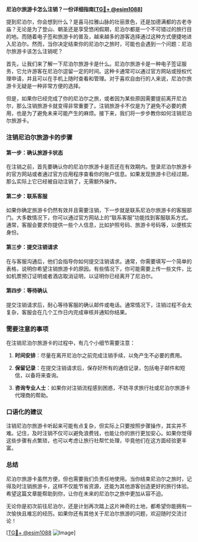 **尼泊尔旅游卡怎么注销？一份详细指南[[TG💪+ @esim1088](https://t.me/s/esim1088)]**

提到尼泊尔，你会想到什么？是喜马拉雅山脉的壮丽景色，还是加德满都的古老寺庙？无论是为了登山、朝圣还是享受悠闲假期，尼泊尔都是一个不可错过的旅行目的地。而随着电子签和旅游卡的普及，越来越多的游客选择通过这种方式便捷地进入尼泊尔。然而，当你决定结束你的尼泊尔之旅时，可能也会遇到一个问题：尼泊尔旅游卡该怎么注销呢？

首先，让我们来了解一下尼泊尔旅游卡是什么。尼泊尔旅游卡是一种电子签证服务，它允许游客在尼泊尔逗留一定的时间。这种卡通常可以通过官方网站或授权代理申请，并且可以在手机上随时查看和管理。对于喜欢自由行的人来说，尼泊尔旅游卡无疑是一种非常方便的选择。

但是，如果你已经完成了你的尼泊尔之旅，或者因为某些原因需要提前离开尼泊尔，那么注销旅游卡就变得非常重要了。注销旅游卡不仅是为了避免不必要的费用，也是为了避免未来可能产生的麻烦。接下来，我们将一步步教你如何注销尼泊尔旅游卡。

### 注销尼泊尔旅游卡的步骤

#### 第一步：确认旅游卡状态
在注销之前，首先要确认你的尼泊尔旅游卡是否还在有效期内。登录尼泊尔旅游卡的官方网站或者通过官方应用程序查看你的账户信息。如果发现旅游卡已经过期，那么实际上它已经被自动注销了，无需额外操作。

#### 第二步：联系客服
如果你确定旅游卡仍然有效并且需要注销，下一步就是联系尼泊尔旅游卡的客服部门。大多数情况下，你可以通过官方网站上的“联系客服”功能找到客服联系方式。通常，客服会要求你提供一些个人信息，比如护照号码、旅游卡号码等，以便核实身份。

#### 第三步：提交注销请求
在与客服沟通后，他们会指导你如何提交注销请求。通常，你需要填写一个简单的表格，说明你希望注销旅游卡的原因。有些情况下，你可能需要上传一些文件，比如机票预订证明或者酒店取消证明，以证明你已经离开了尼泊尔。

#### 第四步：等待确认
提交注销请求后，耐心等待客服的确认邮件或电话。通常情况下，注销过程不会太复杂，客服会在几个工作日内完成审核并通知你结果。

### 需要注意的事项

在注销尼泊尔旅游卡的过程中，有几个小细节需要注意：

1. **时间安排**：尽量在离开尼泊尔之前完成注销手续，以免产生不必要的费用。
   
2. **保留记录**：在提交注销请求后，保存好所有的通信记录，包括电子邮件和短信，以备将来查询。

3. **咨询专业人士**：如果你对注销流程感到困惑，不妨寻求旅行社或尼泊尔旅游卡代理商的帮助。

### 口语化的建议

注销尼泊尔旅游卡听起来可能有点复杂，但实际上只要按照步骤操作，其实并不难。记住，及时注销不仅可以避免浪费钱，也能让你的旅行更加安心。如果你觉得这些步骤有点繁琐，也可以考虑让旅行社帮忙处理，毕竟他们在这方面经验更丰富。

### 总结

尼泊尔旅游卡虽然方便，但也需要我们负责任地使用。当你结束尼泊尔之旅时，记得及时注销旅游卡，这样不仅能节省资源，还能为其他游客创造更好的旅行体验。希望这篇文章能帮助到你，让你在未来的尼泊尔之旅中更加从容不迫。

无论你是初次前往尼泊尔，还是计划再次踏上这片神奇的土地，都希望你能拥有一次愉快且难忘的经历。如果你还有其他关于尼泊尔旅游的问题，欢迎随时交流讨论！

[[TG💪+ @esim1088](https://t.me/s/esim1088) ![Image](https://i.postimg.cc/4NQfJmqS/Snipaste-2025-05-13-00-14-12.png)]